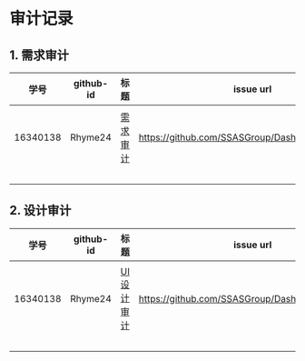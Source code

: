 # 审计记录

## 1. 需求审计

| 学号     | github-id | 标题                                                         | issue url                                          |
| -------- | --------- | ------------------------------------------------------------ | -------------------------------------------------- |
|          |           |                                                              |                                                    |
| 16340138 | Rhyme24   | [需求审计](<https://github.com/SSASGroup/Dashboard/issues/15>) | <https://github.com/SSASGroup/Dashboard/issues/15> |
|          |           |                                                              |                                                    |
|          |           |                                                              |                                                    |
|          |           |                                                              |                                                    |
|          |           |                                                              |                                                    |
|          |           |                                                              |                                                    |



## 2. 设计审计

| 学号     | github-id | 标题                                                         | issue url                                          |
| -------- | --------- | ------------------------------------------------------------ | -------------------------------------------------- |
|          |           |                                                              |                                                    |
| 16340138 | Rhyme24   | [UI设计审计](https://github.com/SSASGroup/Dashboard/issues/17) | <https://github.com/SSASGroup/Dashboard/issues/17> |
|          |           |                                                              |                                                    |
|          |           |                                                              |                                                    |
|          |           |                                                              |                                                    |
|          |           |                                                              |                                                    |
|          |           |                                                              |                                                    |